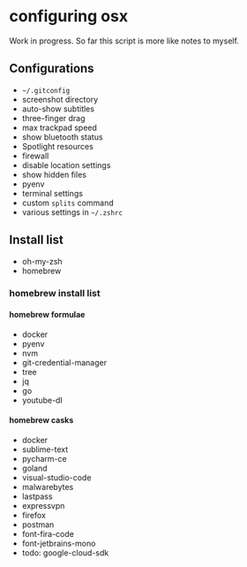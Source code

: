 # configuring osx

Work in progress. So far this script is more like notes to myself.

## Configurations
- `~/.gitconfig`
- screenshot directory
- auto-show subtitles
- three-finger drag
- max trackpad speed
- show bluetooth status
- Spotlight resources
- firewall
- disable location settings
- show hidden files
- pyenv
- terminal settings
- custom `splits` command
- various settings in `~/.zshrc`

## Install list
- oh-my-zsh
- homebrew

### homebrew install list
#### homebrew formulae
- docker
- pyenv
- nvm
- git-credential-manager
- tree
- jq
- go
- youtube-dl

#### homebrew casks
- docker
- sublime-text
- pycharm-ce
- goland
- visual-studio-code
- malwarebytes
- lastpass
- expressvpn
- firefox
- postman
- font-fira-code
- font-jetbrains-mono
- todo: google-cloud-sdk

